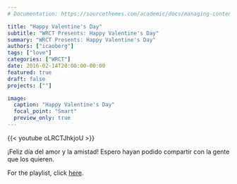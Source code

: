 ```yaml
---
# Documentation: https://sourcethemes.com/academic/docs/managing-content/

title: "Happy Valentine's Day"
subtitle: "WRCT Presents: Happy Valentine's Day"
summary: "WRCT Presents: Happy Valentine's Day"
authors: ["icaoberg"]
tags: ["love"]
categories: ["WRCT"]
date: 2016-02-14T20:00:00-00:00
featured: true
draft: false
projects: [""]

image:
  caption: "Happy Valentine's Day"
  focal_point: "Smart"
  preview_only: true
---
```


{{< youtube oLRCTJhkjoU >}}

¡Feliz día del amor y la amistad! Espero hayan podido compartir con la gente que los quieren.

For the playlist, click [here](https://play.google.com/music/playlist/AMaBXynk6jvGKUxvPDnXpP2z7b8Rk0frrNwiGtk1KOP0jyAYtm0TbA2jgWsVEW4SCKKwNpmi9pgnK_jp6-fbFHVrTIAAqwehvw%3D%3D).
